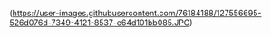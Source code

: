 (https://user-images.githubusercontent.com/76184188/127556695-526d076d-7349-4121-8537-e64d101bb085.JPG)

